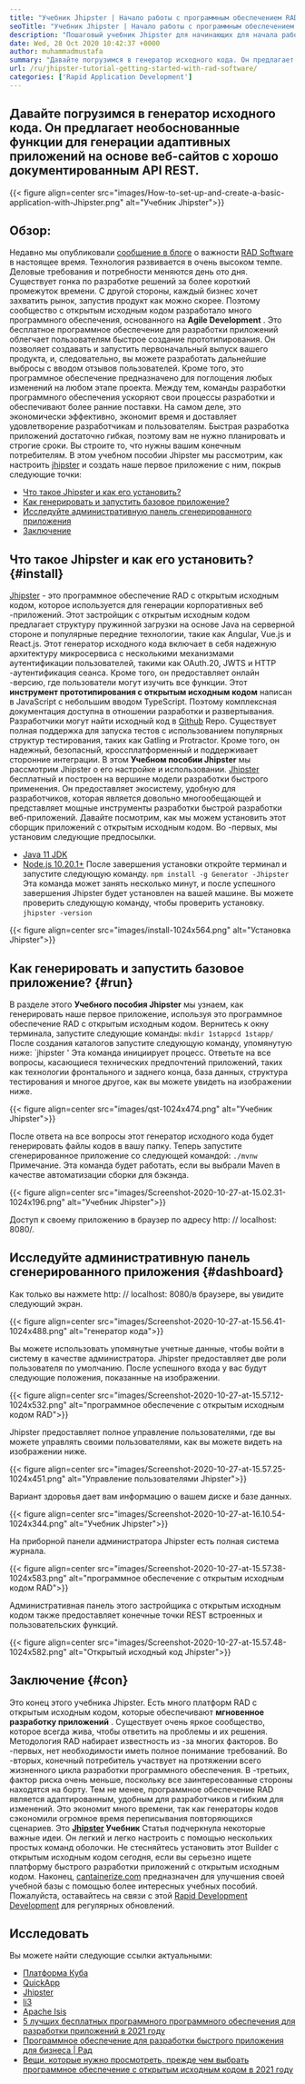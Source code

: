 ```yaml
---
title: "Учебник Jhipster | Начало работы с программным обеспечением RAD" 
seoTitle: "Учебник Jhipster | Начало работы с программным обеспечением RAD" 
description: "Пошаговый учебник Jhipster для начинающих для начала работы. Следуйте этой статье, чтобы настроить первое приложение с помощью программного обеспечения Jhipster RAD с открытым исходным кодом." 
date: Wed, 28 Oct 2020 10:42:37 +0000
author: muhammadmustafa
summary: "Давайте погрузимся в генератор исходного кода. Он предлагает необоснованные функции для генерации адаптивных приложений на основе веб-сайтов с хорошо документированным API REST." 
url: /ru/jhipster-tutorial-getting-started-with-rad-software/
categories: ['Rapid Application Development']
---
```


## Давайте погрузимся в генератор исходного кода. Он предлагает необоснованные функции для генерации адаптивных приложений на основе веб-сайтов с хорошо документированным API REST.

{{< figure align=center src="images/How-to-set-up-and-create-a-basic-application-with-Jhipster.png" alt="Учебник Jhipster">}}


## Обзор:
Недавно мы опубликовали [сообщение в блоге][1] о важности [RAD Software][2] в настоящее время. Технология развивается в очень высоком темпе. Деловые требования и потребности меняются день ото дня. Существует гонка по разработке решений за более короткий промежуток времени. С другой стороны, каждый бизнес хочет захватить рынок, запустив продукт как можно скорее. Поэтому сообщество с открытым исходным кодом разработало много программного обеспечения, основанного на  **Agile Development**  . Это бесплатное программное обеспечение для разработки приложений облегчает пользователям быстрое создание прототипирования. Он позволяет создавать и запустить первоначальный выпуск вашего продукта, и, следовательно, вы можете разработать дальнейшие выбросы с вводом отзывов пользователей. Кроме того, это программное обеспечение предназначено для поглощения любых изменений на любом этапе проекта.
Между тем, команды разработки программного обеспечения ускоряют свои процессы разработки и обеспечивают более ранние поставки. На самом деле, это экономически эффективно, экономит время и доставляет удовлетворение разработчикам и пользователям. Быстрая разработка приложений достаточно гибкая, поэтому вам не нужно планировать и строгие сроки. Вы строите то, что нужны вашим конечным потребителям. В этом учебном пособии Jhipster мы рассмотрим, как настроить [jhipster][3] и создать наше первое приложение с ним, покрыв следующие точки:
  * [Что такое Jhipster и как его установить?][4]
  * [Как генерировать и запустить базовое приложение?][5]
  * [Исследуйте административную панель сгенерированного приложения][6]
  * [Заключение][7]

## Что такое Jhipster и как его установить? {#install}

[Jhipster][3] - это программное обеспечение RAD с открытым исходным кодом, которое используется для генерации корпоративных веб -приложений. Этот застройщик с открытым исходным кодом предлагает структуру пружинной загрузки на основе Java на серверной стороне и популярные передние технологии, такие как Angular, Vue.js и React.js. Этот генератор исходного кода включает в себя надежную архитектуру микросервиса с несколькими механизмами аутентификации пользователей, такими как OAuth.20, JWTS и HTTP -аутентификация сеанса. Кроме того, он предоставляет онлайн -версию, где пользователи могут изучить все функции. Этот  **инструмент прототипирования с открытым исходным кодом**  написан в JavaScript с небольшим вводом TypeScript. Поэтому комплексная документация доступна в отношении разработки и развертывания. Разработчики могут найти исходный код в [Github][8] Repo. Существует полная поддержка для запуска тестов с использованием популярных структур тестирования, таких как Gatling и Protractor. Кроме того, он надежный, безопасный, кроссплатформенный и поддерживает сторонние интеграции.
В этом  **Учебном пособии Jhipster**  мы рассмотрим Jhipster о его настройке и использовании. [Jhipster][3] бесплатный и построен на вершине модели разработки быстрого применения. Он предоставляет экосистему, удобную для разработчиков, которая является довольно многообещающей и представляет мощные инструменты разработки быстрой разработки веб-приложений.
Давайте посмотрим, как мы можем установить этот сборщик приложений с открытым исходным кодом. Во -первых, мы установим следующие предпосылки.
  * [Java 11 JDK][9]
  * [Node.js 10.20.1+][10]
После завершения установки откройте терминал и запустите следующую команду.
`npm install -g Generator -Jhipster`
Эта команда может занять несколько минут, и после успешного завершения Jhipster будет установлен на вашей машине.
Вы можете проверить следующую команду, чтобы проверить установку.
`jhipster -version`

{{< figure align=center src="images/install-1024x564.png" alt="Установка Jhipster">}}


## Как генерировать и запустить базовое приложение? {#run}

В разделе этого  **Учебного пособия Jhipster**  мы узнаем, как генерировать наше первое приложение, используя это программное обеспечение RAD с открытым исходным кодом.
Вернитесь к окну терминала, запустите следующие команды:
`mkdir 1stappcd 1stapp/`
После создания каталогов запустите следующую команду, упомянутую ниже:
`jhipster '
Эта команда инициирует процесс. Ответьте на все вопросы, касающиеся технических предпочтений приложений, таких как технологии фронтального и заднего конца, база данных, структура тестирования и многое другое, как вы можете увидеть на изображении ниже.

{{< figure align=center src="images/qst-1024x474.png" alt="Учебник Jhipster">}}

После ответа на все вопросы этот генератор исходного кода будет генерировать файлы кодов в вашу папку.
Теперь запустите сгенерированное приложение со следующей командой:
`./mvnw`
Примечание. Эта команда будет работать, если вы выбрали Maven в качестве автоматизации сборки для бэкэнда.

{{< figure align=center src="images/Screenshot-2020-10-27-at-15.02.31-1024x196.png" alt="Учебник Jhipster">}}

Доступ к своему приложению в браузер по адресу http: // localhost: 8080/.

## Исследуйте административную панель сгенерированного приложения {#dashboard}

Как только вы нажмете http: // localhost: 8080/в браузере, вы увидите следующий экран.

{{< figure align=center src="images/Screenshot-2020-10-27-at-15.56.41-1024x488.png" alt="генератор кода">}}

Вы можете использовать упомянутые учетные данные, чтобы войти в систему в качестве администратора. Jhipster предоставляет две роли пользователя по умолчанию. После успешного входа у вас будут следующие положения, показанные на изображении.

{{< figure align=center src="images/Screenshot-2020-10-27-at-15.57.12-1024x532.png" alt="программное обеспечение с открытым исходным кодом RAD">}}

Jhipster предоставляет полное управление пользователями, где вы можете управлять своими пользователями, как вы можете видеть на изображении ниже.

{{< figure align=center src="images/Screenshot-2020-10-27-at-15.57.25-1024x451.png" alt="Управление пользователями Jhipster">}}

Вариант здоровья дает вам информацию о вашем диске и базе данных.

{{< figure align=center src="images/Screenshot-2020-10-27-at-16.10.54-1024x344.png" alt="Учебник Jhipster">}}

На приборной панели администратора Jhipster есть полная система журнала.

{{< figure align=center src="images/Screenshot-2020-10-27-at-15.57.38-1024x583.png" alt="программное обеспечение с открытым исходным кодом RAD">}}

Административная панель этого застройщика с открытым исходным кодом также предоставляет конечные точки REST встроенных и пользовательских функций.

{{< figure align=center src="images/Screenshot-2020-10-27-at-15.57.48-1024x582.png" alt="Открытый исходный код Jhipster">}}


## Заключение {#con}

Это конец этого учебника Jhipster. Есть много платформ RAD с открытым исходным кодом, которые обеспечивают  **мгновенное разработку приложений** . Существует очень яркое сообщество, которое всегда жива, чтобы ответить на проблемы и их решения. Методология RAD набирает известность из -за многих факторов. Во -первых, нет необходимости иметь полное понимание требований. Во -вторых, конечный потребитель участвует на протяжении всего жизненного цикла разработки программного обеспечения. В -третьих, фактор риска очень меньше, поскольку все заинтересованные стороны находятся на борту. Тем не менее, программное обеспечение RAD является адаптированным, удобным для разработчиков и гибким для изменений. Это экономит много времени, так как генераторы кодов сэкономили огромное время переписывания повторяющихся сценариев. Это **[Jhipster][3] Учебник**  Статья подчеркнула некоторые важные идеи. Он легкий и легко настроить с помощью нескольких простых команд оболочки.
Не стесняйтесь установить этот Builder с открытым исходным кодом сегодня, если вы серьезно ищете платформу быстрого разработки приложений с открытым исходным кодом. Наконец, [cantainerize.com][11] предназначен для улучшения своей учебной базы с помощью более интересных учебных пособий. Пожалуйста, оставайтесь на связи с этой [Rapid Development Development][2] для регулярных обновлений.

## Исследовать
Вы можете найти следующие ссылки актуальными:
  * [Платформа Куба][12]
  * [QuickApp][13]
  * [Jhipster][3]
  * [li3][14]
  * [Apache Isis][15]
  * [5 лучших бесплатных программного программного обеспечения для разработки приложений в 2021 году][16]
  * [Программное обеспечение для разработки быстрого приложения для бизнеса | Рад][17]
  * [Вещи, которые нужно просмотреть, прежде чем выбрать программное обеспечение с открытым исходным кодом в 2021 году][18]



 [1]: https://blog.containerize.com/2020/10/23/how-rad-software-can-help-you-to-grow-business-to-next-level/
 [2]: https://products.containerize.com/rad
 [3]: https://products.containerize.com/rad/jhipster
 [4]: #install
 [5]: #run
 [6]: #dashboard
 [7]: #con
 [8]: https://github.com/jhipster/generator-jhipster
 [9]: https://www.oracle.com/java/technologies/javase-jdk11-downloads.html
 [10]: https://nodejs.org/en/
 [11]: https://www.containerize.com/
 [12]: https://products.containerize.com/rad/cuba
 [13]: https://products.containerize.com/rad/quickapp
 [14]: https://products.containerize.com/rad/li3
 [15]: https://products.containerize.com/rad/apache-isis
 [16]: https://blog.containerize.com/rapid-application-development/top-5-free-rapid-application-development-software-in-2021/
 [17]: https://blog.containerize.com/rapid-application-development/rapid-application-development-software-for-business-rad/
 [18]: https://blog.containerize.com/cmdb-software/things-to-review-before-opting-open-source-software-in-2021/
